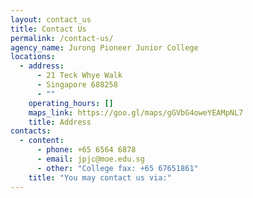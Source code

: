 ```yaml
---
layout: contact_us
title: Contact Us
permalink: /contact-us/
agency_name: Jurong Pioneer Junior College
locations:
  - address:
      - 21 Teck Whye Walk
      - Singapore 688258
      - ""
    operating_hours: []
    maps_link: https://goo.gl/maps/gGVbG4oweYEAMpNL7
    title: Address
contacts:
  - content:
      - phone: +65 6564 6878
      - email: jpjc@moe.edu.sg
      - other: "College fax: +65 67651861"
    title: "You may contact us via:"
---
```

